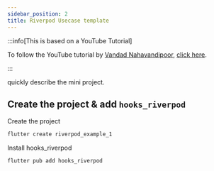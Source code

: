 ```yaml
---
sidebar_position: 2
title: Riverpod Usecase template
---
```


:::info[This is based on a YouTube Tutorial]

To follow the YouTube tutorial by [Vandad Nahavandipoor](https://www.youtube.com/@VandadNP), [click here](https://youtu.be/vtGCteFYs4M?si=HjEqY4207MwyCzBP&t=580).

:::

quickly describe the mini project.

## Create the project & add `hooks_riverpod`
Create the project
```bash
flutter create riverpod_example_1
```

Install hooks_riverpod
```bash
flutter pub add hooks_riverpod
```

